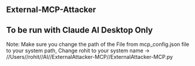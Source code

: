 ## External-MCP-Attacker
## To be run with Claude AI Desktop Only

Note: Make sure you change the path of the File from mcp_config.json file to your system path, Change rohit to your system name -> //Users//rohit//AI//ExternalAttacker-MCP//ExternalAttacker-MCP.py 

